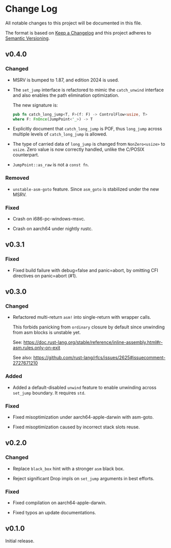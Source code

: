 # Change Log

All notable changes to this project will be documented in this file.

The format is based on [Keep a Changelog](https://keepachangelog.com/)
and this project adheres to [Semantic Versioning](https://semver.org/).

## v0.4.0

### Changed

- MSRV is bumped to 1.87, and edition 2024 is used.

- The `set_jump` interface is refactored to mimic the `catch_unwind` interface
  and also enables the path elimination optimization.

  The new signature is:
  ```rust
  pub fn catch_long_jump<T, F>(f: F) -> ControlFlow<usize, T>
  where F: FnOnce(JumpPoint<'_>) -> T
  ```

- Explicitly document that `catch_long_jump` is POF, thus 
  `long_jump` across multiple levels of `catch_long_jump` is allowed.

- The type of carried data of `long_jump` is changed from `NonZero<usize>` to `usize`.
  Zero value is now correctly handled, unlike the C/POSIX counterpart.

- `JumpPoint::as_raw` is not a `const fn`.

### Removed

- `unstable-asm-goto` feature. Since `asm_goto` is stabilized under the new MSRV.

### Fixed

- Crash on i686-pc-windows-msvc.

- Crash on aarch64 under nightly rustc.

## v0.3.1

### Fixed

- Fixed build failure with debug=false and panic=abort, by omitting CFI
  directives on panic=abort (#1).

## v0.3.0

### Changed

- Refactored multi-return `asm!` into single-return with wrapper calls.

  This forbids panicking from `ordinary` closure by default since unwinding
  from asm blocks is unstable yet.

  See: <https://doc.rust-lang.org/stable/reference/inline-assembly.html#r-asm.rules.only-on-exit>

  See also: <https://github.com/rust-lang/rfcs/issues/2625#issuecomment-2727671210>

### Added

- Added a default-disabled `unwind` feature to enable unwinding across
  `set_jump` boundary. It requires `std`.

### Fixed

- Fixed misoptimization under aarch64-apple-darwin with asm-goto.

- Fixed misoptimization caused by incorrect stack slots reuse.

## v0.2.0

### Changed

- Replace `black_box` hint with a stronger `asm` black box.

- Reject significant Drop impls on `set_jump` arguments in best efforts.

### Fixed

- Fixed compilation on aarch64-apple-darwin.

- Fixed typos an update documentations.

## v0.1.0

Initial release.
